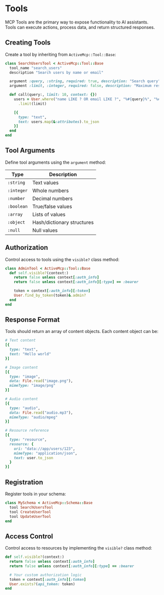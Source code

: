 # Tools

MCP Tools are the primary way to expose functionality to AI assistants. Tools can execute actions, process data, and return structured responses.

## Creating Tools

Create a tool by inheriting from `ActiveMcp::Tool::Base`:

```ruby
class SearchUsersTool < ActiveMcp::Tool::Base
  tool_name "search_users"
  description "Search users by name or email"

  argument :query, :string, required: true, description: "Search query"
  argument :limit, :integer, required: false, description: "Maximum results"

  def call(query:, limit: 10, context: {})
    users = User.where("name LIKE ? OR email LIKE ?", "%#{query}%", "%#{query}%")
      .limit(limit)

    [{
      type: "text",
      text: users.map(&:attributes).to_json
    }]
  end
end
```

## Tool Arguments

Define tool arguments using the `argument` method:

| Type       | Description                |
| ---------- | -------------------------- |
| `:string`  | Text values                |
| `:integer` | Whole numbers              |
| `:number`  | Decimal numbers            |
| `:boolean` | True/false values          |
| `:array`   | Lists of values            |
| `:object`  | Hash/dictionary structures |
| `:null`    | Null values                |

## Authorization

Control access to tools using the `visible?` class method:

```ruby
class AdminTool < ActiveMcp::Tool::Base
  def self.visible?(context:)
    return false unless context[:auth_info]
    return false unless context[:auth_info][:type] == :bearer

    token = context[:auth_info][:token]
    User.find_by_token(token)&.admin?
  end
end
```

## Response Format

Tools should return an array of content objects. Each content object can be:

```ruby
# Text content
[{
  type: "text",
  text: "Hello world"
}]

# Image content
[{
  type: "image",
  data: File.read("image.png"),
  mimeType: "image/png"
}]

# Audio content
[{
  type: "audio",
  data: File.read("audio.mp3"),
  mimeType: "audio/mpeg"
}]

# Resource reference
[{
  type: "resource",
  resource: {
    uri: "data://app/users/123",
    mimeType: "application/json",
    text: user.to_json
  }
}]
```

## Registration

Register tools in your schema:

```ruby
class MySchema < ActiveMcp::Schema::Base
  tool SearchUsersTool
  tool CreateUserTool
  tool UpdateUserTool
end
```

## Access Control

Control access to resources by implementing the `visible?` class method:

```ruby
def self.visible?(context:)
  return false unless context[:auth_info]
  return false unless context[:auth_info][:type] == :bearer

  # Your custom authorization logic
  token = context[:auth_info][:token]
  User.exists?(api_token: token)
end
```
